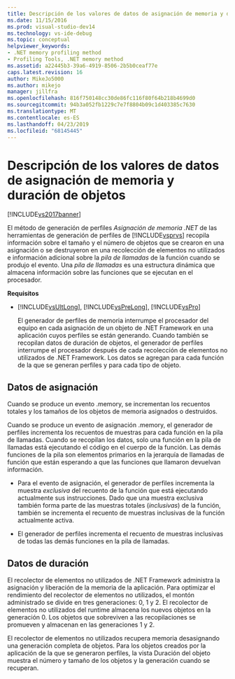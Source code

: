 ```yaml
---
title: Descripción de los valores de datos de asignación de memoria y duración de objetos | Microsoft Docs
ms.date: 11/15/2016
ms.prod: visual-studio-dev14
ms.technology: vs-ide-debug
ms.topic: conceptual
helpviewer_keywords:
- .NET memory profiling method
- Profiling Tools, .NET memory method
ms.assetid: a22445b3-39a6-4919-8506-2b5b0ceaf77e
caps.latest.revision: 16
author: MikeJo5000
ms.author: mikejo
manager: jillfra
ms.openlocfilehash: 816f750148cc30de86fc116f80f64b218b4699d0
ms.sourcegitcommit: 94b3a052fb1229c7e7f8804b09c1d403385c7630
ms.translationtype: MT
ms.contentlocale: es-ES
ms.lasthandoff: 04/23/2019
ms.locfileid: "68145445"
---
```

# <a name="understanding-memory-allocation-and-object-lifetime-data-values"></a>Descripción de los valores de datos de asignación de memoria y duración de objetos
[!INCLUDE[vs2017banner](../includes/vs2017banner.md)]

El método de generación de perfiles *Asignación de memoria .NET* de las herramientas de generación de perfiles de [!INCLUDE[vsprvs](../includes/vsprvs-md.md)] recopila información sobre el tamaño y el número de objetos que se crearon en una asignación o se destruyeron en una recolección de elementos no utilizados e información adicional sobre la *pila de llamadas* de la función cuando se produjo el evento. Una *pila de llamadas* es una estructura dinámica que almacena información sobre las funciones que se ejecutan en el procesador.  
  
 **Requisitos**  
  
- [!INCLUDE[vsUltLong](../includes/vsultlong-md.md)], [!INCLUDE[vsPreLong](../includes/vsprelong-md.md)], [!INCLUDE[vsPro](../includes/vspro-md.md)]  
  
  El generador de perfiles de memoria interrumpe el procesador del equipo en cada asignación de un objeto de .NET Framework en una aplicación cuyos perfiles se están generando. Cuando también se recopilan datos de duración de objetos, el generador de perfiles interrumpe el procesador después de cada recolección de elementos no utilizados de .NET Framework. Los datos se agregan para cada función de la que se generan perfiles y para cada tipo de objeto.  
  
## <a name="allocation-data"></a>Datos de asignación  
 Cuando se produce un evento .memory, se incrementan los recuentos totales y los tamaños de los objetos de memoria asignados o destruidos.  
  
 Cuando se produce un evento de asignación .memory, el generador de perfiles incrementa los recuentos de muestras para cada función en la pila de llamadas. Cuando se recopilan los datos, solo una función en la pila de llamadas está ejecutando el código en el cuerpo de la función. Las demás funciones de la pila son elementos primarios en la jerarquía de llamadas de función que están esperando a que las funciones que llamaron devuelvan información.  
  
- Para el evento de asignación, el generador de perfiles incrementa la muestra *exclusiva* del recuento de la función que está ejecutando actualmente sus instrucciones. Dado que una muestra exclusiva también forma parte de las muestras totales (*inclusivas*) de la función, también se incrementa el recuento de muestras inclusivas de la función actualmente activa.  
  
- El generador de perfiles incrementa el recuento de muestras inclusivas de todas las demás funciones en la pila de llamadas.  
  
## <a name="lifetime-data"></a>Datos de duración  
 El recolector de elementos no utilizados de .NET Framework administra la asignación y liberación de la memoria de la aplicación. Para optimizar el rendimiento del recolector de elementos no utilizados, el montón administrado se divide en tres generaciones: 0, 1 y 2. El recolector de elementos no utilizados del runtime almacena los nuevos objetos en la generación 0. Los objetos que sobreviven a las recopilaciones se promueven y almacenan en las generaciones 1 y 2.  
  
 El recolector de elementos no utilizados recupera memoria desasignando una generación completa de objetos. Para los objetos creados por la aplicación de la que se generaron perfiles, la vista Duración del objeto muestra el número y tamaño de los objetos y la generación cuando se recuperan.
